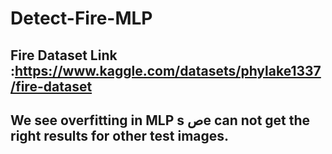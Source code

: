 # Detect-Fire-MLP
## Fire Dataset Link :https://www.kaggle.com/datasets/phylake1337/fire-dataset
## We see overfitting in MLP s صe can not get the right results for other test images.
